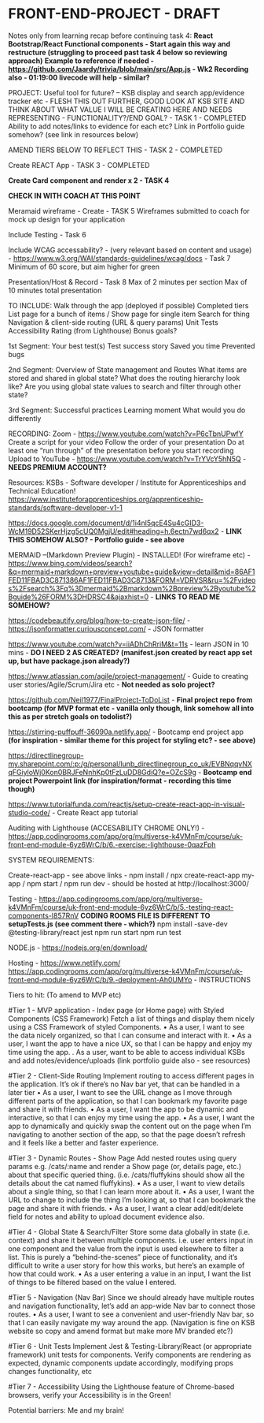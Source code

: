 # FRONT-END-PROJECT - DRAFT

Notes only from learning recap before continuing task 4:
**React Bootstrap/React Functional components - Start again this way and restructure (struggling to proceed past task 4 below so reviewing approach)**
**Example to reference if needed - https://github.com/Jaardy/trivia/blob/main/src/App.js - Wk2 Recording also - 01:19:00 livecode will help - similar?**

PROJECT:
Useful tool for future? – KSB display and search app/evidence tracker etc - FLESH THIS OUT FURTHER, GOOD LOOK AT KSB SITE AND THINK ABOUT WHAT VALUE I WILL BE CREATING HERE AND NEEDS REPRESENTING - FUNCTIONALITY?/END GOAL? - TASK 1 - COMPLETED
Ability to add notes/links to evidence for each etc?
Link in Portfolio guide somehow? (see link in resources below)

AMEND TIERS BELOW TO REFLECT THIS - TASK 2 - COMPLETED

Create REACT App - TASK 3 - COMPLETED

**Create Card component and render x 2 - TASK 4**

**CHECK IN WITH COACH AT THIS POINT**

Meramaid wireframe - Create - TASK 5
Wireframes submitted to coach for mock up design for your application

Include Testing - Task 6

Include WCAG accessability? - (very relevant based on content and usage) - https://www.w3.org/WAI/standards-guidelines/wcag/docs - Task 7
Minimum of 60 score, but aim higher for green

Presentation/Host & Record - Task 8
Max of 2 minutes per section
Max of 10 minutes total presentation

TO INCLUDE:
Walk through the app (deployed if possible)
Completed tiers
List page for a bunch of items / Show page for single item
Search for thing
Navigation & client-side routing (URL & query params)
Unit Tests
Accessibility Rating (from Lighthouse)
Bonus goals?

1st Segment:
Your best test(s)
Test success story
Saved you time
Prevented bugs

2nd Segment:
Overview of State management and Routes
What items are stored and shared in global state?
What does the routing hierarchy look like?
Are you using global state values to search and filter through other state?

3rd Segment:
Successful practices
Learning moment
What would you do differently

RECORDING:
Zoom - https://www.youtube.com/watch?v=P6cTbnUPwfY
Create a script for your video
Follow the order of your presentation
Do at least one “run through” of the presentation before you start recording
Upload to YouTube - https://www.youtube.com/watch?v=TrYVcY5hN5Q - **NEEDS PREMIUM ACCOUNT?**

Resources:
KSBs - Software developer / Institute for Apprenticeships and Technical Education! https://www.instituteforapprenticeships.org/apprenticeship-standards/software-developer-v1-1

https://docs.google.com/document/d/1i4nl5qcE4Su4cGID3-WcM19D52SKerHjzg5cUQ0MgjU/edit#heading=h.6ectn7wd6qx2 - **LINK THIS SOMEHOW ALSO? - Portfolio guide - see above**

MERMAID –(Markdown Preview Plugin) - INSTALLED! (For wireframe etc) - https://www.bing.com/videos/search?&q=mermaid+markdown+preview+youtube+guide&view=detail&mid=86AF1FED11FBAD3C871386AF1FED11FBAD3C8713&FORM=VDRVSR&ru=%2Fvideos%2Fsearch%3Fq%3Dmermaid%2Bmarkdown%2Bpreview%2Byoutube%2Bguide%26FORM%3DHDRSC4&ajaxhist=0 - **LINKS TO READ ME SOMEHOW?**

https://codebeautify.org/blog/how-to-create-json-file/ -
https://jsonformatter.curiousconcept.com/ - JSON formatter

https://www.youtube.com/watch?v=iiADhChRriM&t=11s - learn JSON in 10 mins - **DO I NEED 2 AS CREATED? (manifest.json created by react app set up, but have package.json already?)**

https://www.atlassian.com/agile/project-management/ - Guide to creating user stories/Agile/Scrum/Jira etc - **Not needed as solo project?**

https://github.com/Neil1977/FinalProject-ToDoList - **Final project repo from bootcamp (for MVP format etc - vanilla only though, link somehow all into this as per stretch goals on todolist?)**

https://stirring-puffpuff-36090a.netlify.app/ - Bootcamp end project app **(for inspiration - similar theme for this project for styling etc? - see above)**

https://directlinegroup-my.sharepoint.com/:p:/g/personal/lunb_directlinegroup_co_uk/EVBNqqvNXqFGiyloWj0Kon0BRJFeNnhKp0tFzLuDD8GdiQ?e=OZcS9g - **Bootcamp end project Powerpoint link (for inspiration/format - recording this time though)**

https://www.tutorialfunda.com/reactjs/setup-create-react-app-in-visual-studio-code/ - Create React app tutorial

Auditing with Lighthouse (ACCESABILITY CHROME ONLY!) - https://app.codingrooms.com/app/org/multiverse-k4VMnFm/course/uk-front-end-module-6yz6WrC/b/6.-exercise:-lighthouse-0qazFph

SYSTEM REQUIREMENTS:

Create-react-app - see above links - npm install / npx create-react-app my-app / npm start / npm run dev - should be hosted at http://localhost:3000/

Testing - https://app.codingrooms.com/app/org/multiverse-k4VMnFm/course/uk-front-end-module-6yz6WrC/b/5.-testing-react-components-l857RnV **CODING ROOMS FILE IS DIFFERENT TO setupTests.js (see comment there - which?)**
npm install -save-dev @testing-library/react jest
npm run start
npm run test

NODE.js - https://nodejs.org/en/download/

Hosting - https://www.netlify.com/
https://app.codingrooms.com/app/org/multiverse-k4VMnFm/course/uk-front-end-module-6yz6WrC/b/9.-deployment-Ah0UMYo - INSTRUCTIONS

Tiers to hit: (To amend to MVP etc)

#Tier 1 - MVP application - Index page (or Home page) with Styled Components (CSS Framework)
Fetch a list of things and display them nicely using a CSS Framework of styled Components.
• As a user, I want to see the data nicely organized, so that I can consume and interact with it.
• As a user, I want the app to have a nice UX, so that I can be happy and enjoy my time using the app.
. As a user, want to be able to access individual KSBs and add notes/evidence/uploads (link portfolio guide also - see resources)

#Tier 2 - Client-Side Routing
Implement routing to access different pages in the application. It’s ok if there’s no Nav bar yet, that can be handled in a later tier
• As a user, I want to see the URL change as I move through different parts of the application, so that I can bookmark my favorite page and share it with friends.
• As a user, I want the app to be dynamic and interactive, so that I can enjoy my time using the app.
• As a user, I want the app to dynamically and quickly swap the content out on the page when I’m navigating to another section of the app, so that the page doesn’t refresh and it feels like a better and faster experience.

#Tier 3 - Dynamic Routes - Show Page
Add nested routes using query params e.g. /cats/:name and render a Show page (or, details page, etc.) about that specific queried thing. (i.e. /cats/fluffykins should show all the details about the cat named fluffykins).
• As a user, I want to view details about a single thing, so that I can learn more about it.
• As a user, I want the URL to change to include the thing I’m looking at, so that I can bookmark the page and share it with friends.
• As a user, I want a clear add/edit/delete field for notes and ability to upload document evidence also.

#Tier 4 - Global State & Search/Filter
Store some data globally in state (i.e. context) and share it between multiple components. i.e. user enters input in one component and the value from the input is used elsewhere to filter a list. This is purely a “behind-the-scenes” piece of functionality, and it’s difficult to write a user story for how this works, but here’s an example of how that could work.
• As a user entering a value in an input, I want the list of things to be filtered based on the value I entered.

#Tier 5 - Navigation (Nav Bar)
Since we should already have multiple routes and navigation functionality, let’s add an app-wide Nav bar to connect those routes.
• As a user, I want to see a convenient and user-friendly Nav bar, so that I can easily navigate my way around the app. (Navigation is fine on KSB website so copy and amend format but make more MV branded etc?)

#Tier 6 - Unit Tests
Implement Jest & Testing-Library/React (or appropriate framework) unit tests for components.
Verify components are rendering as expected, dynamic components update accordingly, modifying props changes functionality, etc

#Tier 7 - Accessibility
Using the Lighthouse feature of Chrome-based browsers, verify your Accessibility is in the Green!

Potential barriers: Me and my brain!
